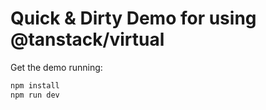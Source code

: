 # Quick & Dirty Demo for using @tanstack/virtual

Get the demo running:

```bash
npm install
npm run dev 
```